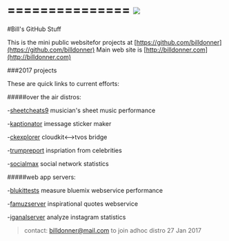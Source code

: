 ===============
![](https://avatars1.githubusercontent.com/u/137947?v=3&s=96)
===============
#Bill's GitHub Stuff

This is the mini public websitefor projects at [https://github.com/billdonner](https://github.com/billdonner)
Main web site is [http://billdonner.com](http://billdonner.com)

###2017 projects 

These are quick links to current efforts:

#####over the air distros:

-[sheetcheats9](http://billdonner.com/sc9) musician's sheet music performance

-[kaptionator](https://github.com/billdonner/kaptionator) imessage sticker maker

-[ckexplorer](https://github.com/billdonner/ckexplorer) cloudkit<-->tvos bridge

-[trumpreport](http://billdonner.com/tr) inspriation from celebrities

-[socialmax](https://github.com/billdonner/smxclient01) social network statistics

#####web app servers:

-[blukittests](https://github.com/billdonner/blukit-tests) measure bluemix webservice performance

-[famuzserver](https://github.com/billdonner/faymuzserver) inspirational quotes webservice

-[iganalserver](https://github.com/billdonner/smxserver01) analyze instagram statistics

>contact: billdonner@mail.com to join adhoc distro  27 Jan 2017

